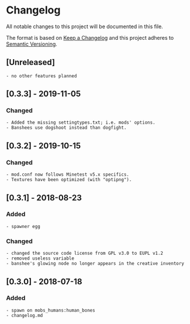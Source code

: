 # Changelog
All notable changes to this project will be documented in this file.

The format is based on [Keep a Changelog](http://keepachangelog.com/en/1.0.0/)
and this project adheres to [Semantic Versioning](https://semver.org/).


## [Unreleased]

	- no other features planned


## [0.3.3] - 2019-11-05
### Changed

	- Added the missing settingtypes.txt; i.e. mods' options.
	- Banshees use dogshoot instead than dogfight.



## [0.3.2] - 2019-10-15
### Changed

	- mod.conf now follows Minetest v5.x specifics.
	- Textures have been optimized (with "optipng").



## [0.3.1] - 2018-08-23
### Added

	- spawner egg

### Changed

	- changed the source code license from GPL v3.0 to EUPL v1.2
	- removed useless variable
	- banshee's glowing node no longer appears in the creative inventory



## [0.3.0] - 2018-07-18
### Added

	- spawn on mobs_humans:human_bones
	- changelog.md
